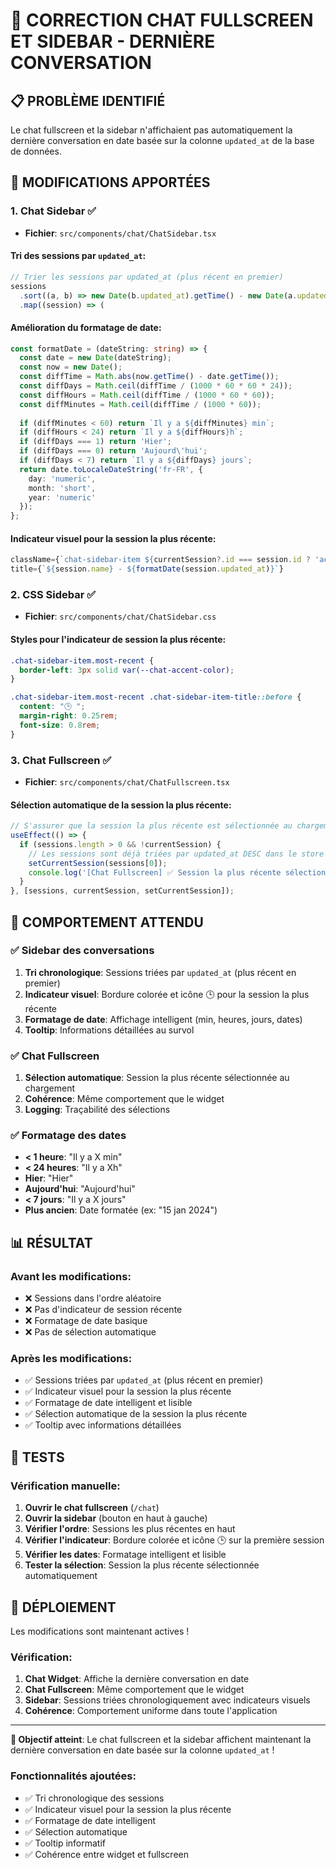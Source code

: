 # 🎯 CORRECTION CHAT FULLSCREEN ET SIDEBAR - DERNIÈRE CONVERSATION

## 📋 PROBLÈME IDENTIFIÉ

Le chat fullscreen et la sidebar n'affichaient pas automatiquement la dernière conversation en date basée sur la colonne `updated_at` de la base de données.

## 🔧 MODIFICATIONS APPORTÉES

### 1. **Chat Sidebar** ✅
- **Fichier**: `src/components/chat/ChatSidebar.tsx`

#### Tri des sessions par `updated_at`:
```typescript
// Trier les sessions par updated_at (plus récent en premier)
sessions
  .sort((a, b) => new Date(b.updated_at).getTime() - new Date(a.updated_at).getTime())
  .map((session) => (
```

#### Amélioration du formatage de date:
```typescript
const formatDate = (dateString: string) => {
  const date = new Date(dateString);
  const now = new Date();
  const diffTime = Math.abs(now.getTime() - date.getTime());
  const diffDays = Math.ceil(diffTime / (1000 * 60 * 60 * 24));
  const diffHours = Math.ceil(diffTime / (1000 * 60 * 60));
  const diffMinutes = Math.ceil(diffTime / (1000 * 60));
  
  if (diffMinutes < 60) return `Il y a ${diffMinutes} min`;
  if (diffHours < 24) return `Il y a ${diffHours}h`;
  if (diffDays === 1) return 'Hier';
  if (diffDays === 0) return 'Aujourd\'hui';
  if (diffDays < 7) return `Il y a ${diffDays} jours`;
  return date.toLocaleDateString('fr-FR', { 
    day: 'numeric', 
    month: 'short',
    year: 'numeric'
  });
};
```

#### Indicateur visuel pour la session la plus récente:
```typescript
className={`chat-sidebar-item ${currentSession?.id === session.id ? 'active' : ''} ${sessions.indexOf(session) === 0 ? 'most-recent' : ''}`}
title={`${session.name} - ${formatDate(session.updated_at)}`}
```

### 2. **CSS Sidebar** ✅
- **Fichier**: `src/components/chat/ChatSidebar.css`

#### Styles pour l'indicateur de session la plus récente:
```css
.chat-sidebar-item.most-recent {
  border-left: 3px solid var(--chat-accent-color);
}

.chat-sidebar-item.most-recent .chat-sidebar-item-title::before {
  content: "🕒 ";
  margin-right: 0.25rem;
  font-size: 0.8rem;
}
```

### 3. **Chat Fullscreen** ✅
- **Fichier**: `src/components/chat/ChatFullscreen.tsx`

#### Sélection automatique de la session la plus récente:
```typescript
// S'assurer que la session la plus récente est sélectionnée au chargement
useEffect(() => {
  if (sessions.length > 0 && !currentSession) {
    // Les sessions sont déjà triées par updated_at DESC dans le store
    setCurrentSession(sessions[0]);
    console.log('[Chat Fullscreen] ✅ Session la plus récente sélectionnée:', sessions[0].name);
  }
}, [sessions, currentSession, setCurrentSession]);
```

## 🎯 COMPORTEMENT ATTENDU

### ✅ **Sidebar des conversations**
1. **Tri chronologique**: Sessions triées par `updated_at` (plus récent en premier)
2. **Indicateur visuel**: Bordure colorée et icône 🕒 pour la session la plus récente
3. **Formatage de date**: Affichage intelligent (min, heures, jours, dates)
4. **Tooltip**: Informations détaillées au survol

### ✅ **Chat Fullscreen**
1. **Sélection automatique**: Session la plus récente sélectionnée au chargement
2. **Cohérence**: Même comportement que le widget
3. **Logging**: Traçabilité des sélections

### ✅ **Formatage des dates**
- **< 1 heure**: "Il y a X min"
- **< 24 heures**: "Il y a Xh"
- **Hier**: "Hier"
- **Aujourd'hui**: "Aujourd'hui"
- **< 7 jours**: "Il y a X jours"
- **Plus ancien**: Date formatée (ex: "15 jan 2024")

## 📊 RÉSULTAT

### Avant les modifications:
- ❌ Sessions dans l'ordre aléatoire
- ❌ Pas d'indicateur de session récente
- ❌ Formatage de date basique
- ❌ Pas de sélection automatique

### Après les modifications:
- ✅ Sessions triées par `updated_at` (plus récent en premier)
- ✅ Indicateur visuel pour la session la plus récente
- ✅ Formatage de date intelligent et lisible
- ✅ Sélection automatique de la session la plus récente
- ✅ Tooltip avec informations détaillées

## 🧪 TESTS

### Vérification manuelle:
1. **Ouvrir le chat fullscreen** (`/chat`)
2. **Ouvrir la sidebar** (bouton en haut à gauche)
3. **Vérifier l'ordre**: Sessions les plus récentes en haut
4. **Vérifier l'indicateur**: Bordure colorée et icône 🕒 sur la première session
5. **Vérifier les dates**: Formatage intelligent et lisible
6. **Tester la sélection**: Session la plus récente sélectionnée automatiquement

## 🚀 DÉPLOIEMENT

Les modifications sont maintenant actives ! 

### Vérification:
1. **Chat Widget**: Affiche la dernière conversation en date
2. **Chat Fullscreen**: Même comportement que le widget
3. **Sidebar**: Sessions triées chronologiquement avec indicateurs visuels
4. **Cohérence**: Comportement uniforme dans toute l'application

---

**🎯 Objectif atteint**: Le chat fullscreen et la sidebar affichent maintenant la dernière conversation en date basée sur la colonne `updated_at` !

### Fonctionnalités ajoutées:
- ✅ Tri chronologique des sessions
- ✅ Indicateur visuel pour la session la plus récente
- ✅ Formatage de date intelligent
- ✅ Sélection automatique
- ✅ Tooltip informatif
- ✅ Cohérence entre widget et fullscreen 